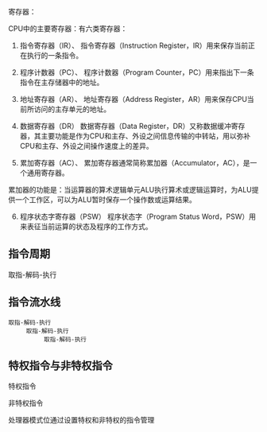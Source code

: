 寄存器：


CPU中的主要寄存器：有六类寄存器：

1. 指令寄存器（IR）、
指令寄存器（Instruction Register，IR）用来保存当前正在执行的一条指令。

2. 程序计数器（PC）、
程序计数器（Program Counter，PC）用来指出下一条指令在主存储器中的地址。

3. 地址寄存器（AR）、
地址寄存器（Address Register，AR）用来保存CPU当前所访问的主存单元的地址。

4. 数据寄存器（DR）
数据寄存器（Data Register，DR）又称数据缓冲寄存器，其主要功能是作为CPU和主存、外设之间信息传输的中转站，用以弥补CPU和主存、外设之间操作速度上的差异。

5. 累加寄存器（AC）、
累加寄存器通常简称累加器（Accumulator，AC），是一个通用寄存器。

累加器的功能是：当运算器的算术逻辑单元ALU执行算术或逻辑运算时，为ALU提供一个工作区，可以为ALU暂时保存一个操作数或运算结果。

6. 程序状态字寄存器（PSW）
程序状态字（Program Status Word，PSW）用来表征当前运算的状态及程序的工作方式。


## 指令周期
取指-解码-执行

## 指令流水线
    取指-解码-执行
         取指-解码-执行
              取指-解码-执行

## 特权指令与非特权指令
特权指令

非特权指令

处理器模式位通过设置特权和非特权的指令管理
